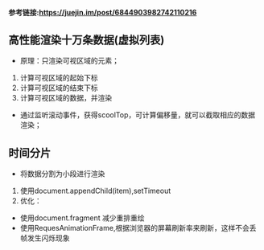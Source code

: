 #### 参考链接:https://juejin.im/post/6844903982742110216
## 高性能渲染十万条数据(虚拟列表)
- 原理：只渲染可视区域的元素；
1. 计算可视区域的起始下标
2. 计算可视区域的结束下标
3. 计算可视区域的数据，并渲染
- 通过监听滚动事件，获得scoolTop，可计算偏移量，就可以截取相应的数据渲染；

## 时间分片
- 将数据分割为小段进行渲染
1. 使用document.appendChild(item),setTimeout
2. 优化：
- 使用document.fragment 减少重排重绘
- 使用RequesAnimationFrame,根据浏览器的屏幕刷新率来刷新，这样不会丢帧发生闪烁现象
